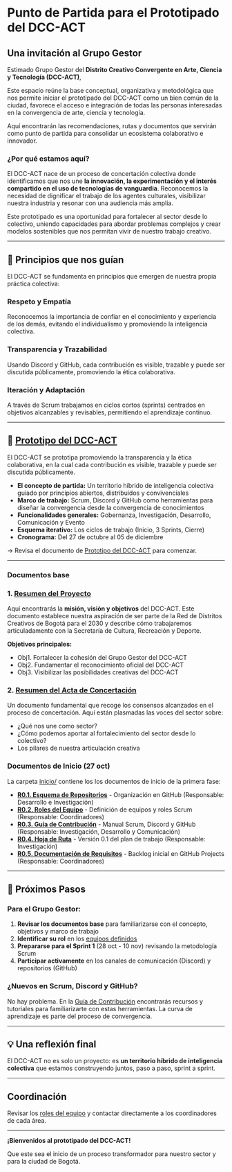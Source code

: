 # Punto de Partida para el Prototipado del DCC-ACT

## Una invitación al Grupo Gestor

Estimado Grupo Gestor del **Distrito Creativo Convergente en Arte, Ciencia y Tecnología (DCC-ACT)**,

Este espacio reúne la base conceptual, organizativa y metodológica que nos permite iniciar el prototipado del DCC-ACT como un bien común de la ciudad, favorece el acceso e integración de todas las personas interesadas en la convergencia de arte, ciencia y tecnología.

Aquí encontrarán las recomendaciones, rutas y documentos que servirán como punto de partida para consolidar un ecosistema colaborativo e innovador.

### ¿Por qué estamos aquí?

El DCC-ACT nace de un proceso de concertación colectiva donde identificamos que nos une **la innovación, la experimentación y el interés compartido en el uso de tecnologías de vanguardia**. Reconocemos la necesidad de dignificar el trabajo de los agentes culturales, visibilizar nuestra industria y resonar con una audiencia más amplia.

Este prototipado es una oportunidad para fortalecer al sector desde lo colectivo, uniendo capacidades para abordar problemas complejos y crear modelos sostenibles que nos permitan vivir de nuestro trabajo creativo.

---

## 🌟 Principios que nos guían

El DCC-ACT se fundamenta en principios que emergen de nuestra propia práctica colectiva:

### Respeto y Empatía
Reconocemos la importancia de confiar en el conocimiento y experiencia de los demás, evitando el individualismo y promoviendo la inteligencia colectiva.

### Transparencia y Trazabilidad
Usando Discord y GitHub, cada contribución es visible, trazable y puede ser discutida públicamente, promoviendo la ética colaborativa.

### Iteración y Adaptación
A través de Scrum trabajamos en ciclos cortos (sprints) centrados en objetivos alcanzables y revisables, permitiendo el aprendizaje continuo.

---

## 🚀 [Prototipo del DCC-ACT](prototipo-dcc-act.md)
El DCC-ACT se prototipa promoviendo la transparencia y la ética colaborativa, en la cual cada contribución es visible, trazable y puede ser discutida públicamente.

- **El concepto de partida:** Un territorio híbrido de inteligencia colectiva guiado por principios abiertos, distribuidos y convivenciales
- **Marco de trabajo:** Scrum, Discord y GitHub como herramientas para diseñar la convergencia desde la convergencia de conocimientos
- **Funcionalidades generales:** Gobernanza, Investigación, Desarrollo, Comunicación y Evento
- **Esquema iterativo:** Los ciclos de trabajo (Inicio, 3 Sprints, Cierre)
- **Cronograma:** Del 27 de octubre al 05 de diciembre

-> Revisa el documento de [Prototipo del DCC-ACT](prototipo-dcc-act.md) para comenzar.

---

### Documentos base

### 1. [Resumen del Proyecto](resumen-proyecto.md)
Aquí encontrarás la **misión, visión y objetivos** del DCC-ACT. Este documento establece nuestra aspiración de ser parte de la Red de Distritos Creativos de Bogotá para el 2030 y describe cómo trabajaremos articuladamente con la Secretaría de Cultura, Recreación y Deporte.

**Objetivos principales:**
- Obj1. Fortalecer la cohesión del Grupo Gestor del DCC-ACT
- Obj2. Fundamentar el reconocimiento oficial del DCC-ACT
- Obj3. Visibilizar las posibilidades creativas del DCC-ACT

### 2. [Resumen del Acta de Concertación](resumen-acta.md)
Un documento fundamental que recoge los consensos alcanzados en el proceso de concertación. Aquí están plasmadas las voces del sector sobre:
- ¿Qué nos une como sector?
- ¿Cómo podemos aportar al fortalecimiento del sector desde lo colectivo?
- Los pilares de nuestra articulación creativa

### Documentos de Inicio (27 oct)

La carpeta [inicio/](inicio/) contiene los los documentos de inicio de la primera fase:

- **[R0.1. Esquema de Repositorios](inicio/esquema-repositorios.md)** - Organización en GitHub (Responsable: Desarrollo e Investigación)
- **[R0.2. Roles del Equipo](inicio/roles-equipo.md)** - Definición de equipos y roles Scrum (Responsable: Coordinadores)
- **[R0.3. Guía de Contribución](inicio/guia-contribucion.md)** - Manual Scrum, Discord y GitHub (Responsable: Investigación, Desarrollo y Comunicación)
- **[R0.4. Hoja de Ruta](inicio/hoja-de-ruta.md)** - Versión 0.1 del plan de trabajo (Responsable: Investigación)
- **[R0.5. Documentación de Requisitos](inicio/documentacion-requisitos.md)** - Backlog inicial en GitHub Projects (Responsable: Coordinadores)

---

## 🎯 Próximos Pasos

### Para el Grupo Gestor:

1. **Revisar los documentos base** para familiarizarse con el concepto, objetivos y marco de trabajo
2. **Identificar su rol** en los [equipos definidos](inicio/roles-equipo.md)
3. **Prepararse para el Sprint 1** (28 oct - 10 nov) revisando la metodología Scrum
4. **Participar activamente** en los canales de comunicación (Discord) y repositorios (GitHub)

### ¿Nuevos en Scrum, Discord y GitHub?

No hay problema. En la [Guía de Contribución](inicio/guia-contribucion.md) encontrarás recursos y tutoriales para familiarizarte con estas herramientas. La curva de aprendizaje es parte del proceso de convergencia.

---

## 💡 Una reflexión final

El DCC-ACT no es solo un proyecto: es **un territorio híbrido de inteligencia colectiva** que estamos construyendo juntos, paso a paso, sprint a sprint.

---

## Coordinación

Revisar los [roles del equipo](inicio/roles-equipo.md) y contactar directamente a los coordinadores de cada área.

---

**¡Bienvenidos al prototipado del DCC-ACT!**

Que este sea el inicio de un proceso transformador para nuestro sector y para la ciudad de Bogotá.